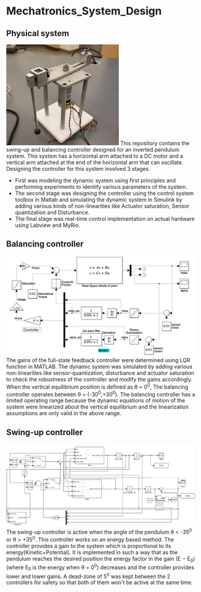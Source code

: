 # Mechatronics_System_Design
## Physical system
<img src="/images/ipsystem.png" width="300">
This repository contains the swing-up and balancing controller designed for an inverted pendulum system. This system has a horizontal arm attached to a DC motor and a vertical arm attached at the end of the horizontal arm that can oscillate. Designing the controller for this system involved 3 stages. 

* First was modeling the dynamic system using first principles and performing experiments to identify various parameters of the system. 
* The second stage was designing the controller using the control system toolbox in Matlab and simulating the dynamic system in Simulink by adding various kinds of non-linearities like Actuator saturation, Sensor quantization and Disturbance. 
* The final stage was real-time control implementation on actual hardware using Labview and MyRio. 

## Balancing controller
<img src="/images/balancing.png" width="700">
The gains of the full-state feedback controller were determined using LQR function in MATLAB. The dynamic system was simulated by adding various non-linearities like sensor-quantization, disturbance and actuator saturation to check the robustness of the controller and modify the gains accordingly. When the vertical equilibrium position is defined as θ = 0<sup>0</sup>, The balancing controller operates between θ = (-30<sup>0</sup>,+30<sup>0</sup>). The balancing controller has a limited operating range because the dynamic equations of motion of the system were linearized about the vertical equilibrium and the linearization assumptions are only valid in the above range. 

## Swing-up controller
<img src="/images/swingup.png" width="700">
The swing-up controller is active when the angle of the pendulum θ < -35<sup>0</sup> or θ > +35<sup>0</sup>. This controller works on an energy based method. The controller provides a gain to the system which is proportional to its energy(Kinetic+Potential). It is implemented in such a way that as the pendulum reaches the desired position the energy factor in the gain (E − E<sub>0</sub>)(where E<sub>0</sub> is the energy when θ = 0<sup>0</sup>) decreases and the controller provides lower and lower gains. A dead-zone of 5<sup>0</sup> was kept between the 2 controllers for safety so that both of them won't be active at the same time.
